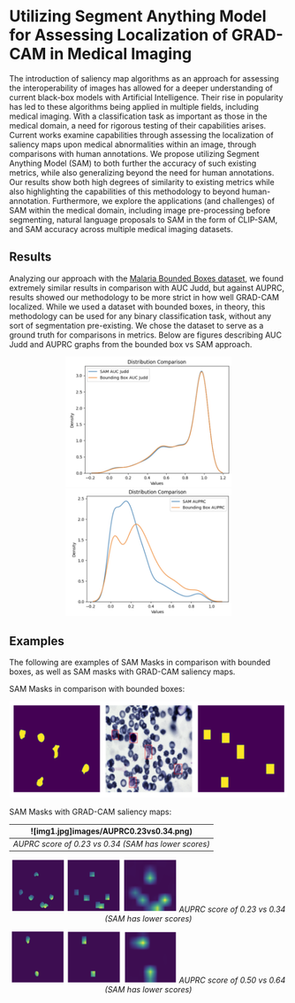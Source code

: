 # Utilizing Segment Anything Model for Assessing Localization of GRAD-CAM in Medical Imaging
The introduction of saliency map algorithms as an approach for assessing the interoperability of images has allowed for a deeper understanding of current black-box models with Artificial Intelligence. Their rise in popularity has led to these algorithms being applied in multiple fields, including medical imaging. With a classification task as important as those in the medical domain, a need for rigorous testing of their capabilities arises. Current works examine capabilities through assessing the localization of saliency maps upon medical abnormalities within an image, through comparisons with human annotations. We propose utilizing Segment Anything Model (SAM) to both further the accuracy of such existing metrics, while also generalizing beyond the need for human annotations. Our results show both high degrees of similarity to existing metrics while also highlighting the capabilities of this methodology to beyond human-annotation. Furthermore, we explore the applications (and challenges) of SAM within the medical domain, including image pre-processing before segmenting, natural language proposals to SAM in the form of CLIP-SAM, and SAM accuracy across multiple medical imaging datasets.

## Results 
Analyzing our approach with the [Malaria Bounded Boxes dataset](https://www.kaggle.com/datasets/kmader/malaria-bounding-boxes), we found extremely similar results in comparison with AUC Judd, but against AUPRC, results showed our methodology to be more strict in how well GRAD-CAM localized. While we used a dataset with bounded boxes, in theory, this methodology can be used for any binary classification task, without any sort of segmentation pre-existing. We chose the dataset to serve as a ground truth for comparisons in metrics. Below are figures describing AUC Judd and AUPRC graphs from the bounded box vs SAM approach. 

<p align="middle">
  <img src="images/SAMAUCJuddDist.png" width="300" />
  <img src="images/SAMAUPRCDist.png" width="300" /> 
</p>

## Examples 
The following are examples of SAM Masks in comparison with bounded boxes, as well as SAM masks with GRAD-CAM saliency maps. 

SAM Masks in comparison with bounded boxes: 

<p align="middle">
  <img src="images/exampleseg2.png" width="600" />
</p>

SAM Masks with GRAD-CAM saliency maps:

| ![img1.jpg]images/AUPRC0.23vs0.34.png) | 
|:--:| 
| *AUPRC score of 0.23 vs 0.34 (SAM has lower scores)* |

<p align="middle">
  <img src="images/AUPRC0.23vs0.34.png" width="300" />
  <em>AUPRC score of 0.23 vs 0.34 (SAM has lower scores)</em>
</p>

<p align="middle">
  <img src="images/AUPRC0.50vs0.64.png" width="300" /> 
  <em>AUPRC score of 0.50 vs 0.64 (SAM has lower scores)</em>
</p>
